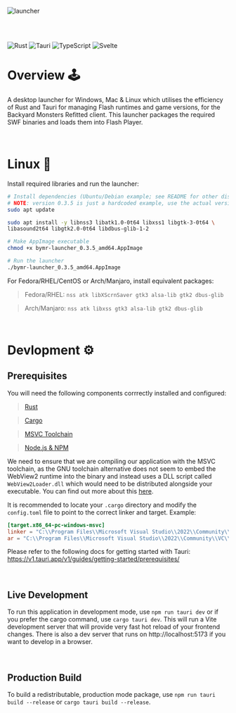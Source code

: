 ![launcher](https://github.com/user-attachments/assets/98d5d0d9-2774-435b-adaa-0c1b27c134ce)

<br />
<br />

![Rust](https://img.shields.io/badge/rust-%23000000.svg?style=for-the-badge&logo=rust&logoColor=white)
![Tauri](https://img.shields.io/badge/tauri-%2324C8DB.svg?style=for-the-badge&logo=tauri&logoColor=%23FFFFFF)
![TypeScript](https://img.shields.io/badge/typescript-%23007ACC.svg?style=for-the-badge&logo=typescript&logoColor=white)
![Svelte](https://img.shields.io/badge/svelte-%23f1413d.svg?style=for-the-badge&logo=svelte&logoColor=white)

# Overview 🕹️

A desktop launcher for Windows, Mac & Linux which utilises the efficiency of Rust and Tauri for managing Flash runtimes and game versions, for the Backyard Monsters Refitted client. This launcher packages the required SWF binaries and loads them into Flash Player.

<br />

# Linux 🐧
Install required libraries and run the launcher:
```bash
# Install dependencies (Ubuntu/Debian example; see README for other distros)
# NOTE: version 0.3.5 is just a hardcoded example, use the actual version you have
sudo apt update

sudo apt install -y libnss3 libatk1.0-0t64 libxss1 libgtk-3-0t64 \
libasound2t64 libgtk2.0-0t64 libdbus-glib-1-2

# Make AppImage executable
chmod +x bymr-launcher_0.3.5_amd64.AppImage

# Run the launcher
./bymr-launcher_0.3.5_amd64.AppImage
```
For Fedora/RHEL/CentOS or Arch/Manjaro, install equivalent packages:
> Fedora/RHEL: `nss atk libXScrnSaver gtk3 alsa-lib gtk2 dbus-glib`

> Arch/Manjaro: `nss atk libxss gtk3 alsa-lib gtk2 dbus-glib`

<br />

# Devlopment ⚙️

## Prerequisites
You will need the following components corrrectly installed and configured:
> [Rust](https://www.rust-lang.org/tools/install)

> [Cargo](https://crates.io/)

> [MSVC Toolchain](https://visualstudio.microsoft.com/vs/features/cplusplus/)

> [Node.js & NPM](https://docs.npmjs.com/downloading-and-installing-node-js-and-npm)

We need to ensure that we are compiling our application with the MSVC toolchain, as the GNU toolchain alternative does not seem to embed the WebView2 runtime into the binary and instead uses a DLL script called `WebView2Loader.dll` which would need to be distributed alongside your executable. You can find out more about this [here](https://crates.io/crates/tauri-webview2#runtime).

It is recommended to locate your `.cargo` directory and modify the `config.toml` file to point to the correct linker and target. Example:
```toml
[target.x86_64-pc-windows-msvc]
linker = "C:\\Program Files\\Microsoft Visual Studio\\2022\\Community\\VC\\Tools\\MSVC\\14.29.30133\\bin\\HostX64\\x64\\link.exe"
ar = "C:\\Program Files\\Microsoft Visual Studio\\2022\\Community\\VC\\Tools\\MSVC\\14.29.30133\\bin\\HostX64\\x64\\lib.exe"
```

Please refer to the following docs for getting started with Tauri: https://v1.tauri.app/v1/guides/getting-started/prerequisites/

<br />

## Live Development
To run this application in development mode, use `npm run tauri dev` or if you prefer the cargo command, use `cargo tauri dev`. This will run a Vite development server that will provide very fast hot reload of your frontend changes.  There is also a dev server that runs on http://localhost:5173 if you want to develop in a browser.

<br />

## Production Build
To build a redistributable, production mode package, use `npm run tauri build --release` or `cargo tauri build --release`.
